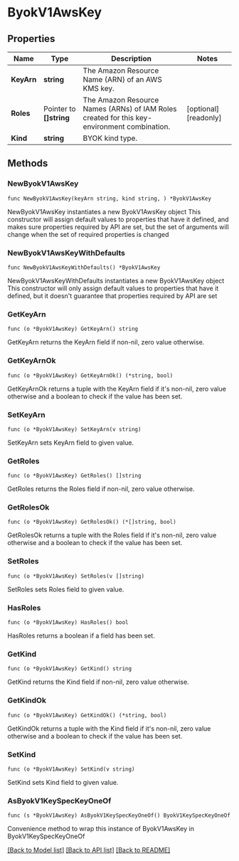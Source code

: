 # ByokV1AwsKey

## Properties

Name | Type | Description | Notes
------------ | ------------- | ------------- | -------------
**KeyArn** | **string** | The Amazon Resource Name (ARN) of an AWS KMS key.  | 
**Roles** | Pointer to **[]string** | The Amazon Resource Names (ARNs) of IAM Roles created for this key-environment combination.  | [optional] [readonly] 
**Kind** | **string** | BYOK kind type.  | 

## Methods

### NewByokV1AwsKey

`func NewByokV1AwsKey(keyArn string, kind string, ) *ByokV1AwsKey`

NewByokV1AwsKey instantiates a new ByokV1AwsKey object
This constructor will assign default values to properties that have it defined,
and makes sure properties required by API are set, but the set of arguments
will change when the set of required properties is changed

### NewByokV1AwsKeyWithDefaults

`func NewByokV1AwsKeyWithDefaults() *ByokV1AwsKey`

NewByokV1AwsKeyWithDefaults instantiates a new ByokV1AwsKey object
This constructor will only assign default values to properties that have it defined,
but it doesn't guarantee that properties required by API are set

### GetKeyArn

`func (o *ByokV1AwsKey) GetKeyArn() string`

GetKeyArn returns the KeyArn field if non-nil, zero value otherwise.

### GetKeyArnOk

`func (o *ByokV1AwsKey) GetKeyArnOk() (*string, bool)`

GetKeyArnOk returns a tuple with the KeyArn field if it's non-nil, zero value otherwise
and a boolean to check if the value has been set.

### SetKeyArn

`func (o *ByokV1AwsKey) SetKeyArn(v string)`

SetKeyArn sets KeyArn field to given value.


### GetRoles

`func (o *ByokV1AwsKey) GetRoles() []string`

GetRoles returns the Roles field if non-nil, zero value otherwise.

### GetRolesOk

`func (o *ByokV1AwsKey) GetRolesOk() (*[]string, bool)`

GetRolesOk returns a tuple with the Roles field if it's non-nil, zero value otherwise
and a boolean to check if the value has been set.

### SetRoles

`func (o *ByokV1AwsKey) SetRoles(v []string)`

SetRoles sets Roles field to given value.

### HasRoles

`func (o *ByokV1AwsKey) HasRoles() bool`

HasRoles returns a boolean if a field has been set.

### GetKind

`func (o *ByokV1AwsKey) GetKind() string`

GetKind returns the Kind field if non-nil, zero value otherwise.

### GetKindOk

`func (o *ByokV1AwsKey) GetKindOk() (*string, bool)`

GetKindOk returns a tuple with the Kind field if it's non-nil, zero value otherwise
and a boolean to check if the value has been set.

### SetKind

`func (o *ByokV1AwsKey) SetKind(v string)`

SetKind sets Kind field to given value.



### AsByokV1KeySpecKeyOneOf

`func (s *ByokV1AwsKey) AsByokV1KeySpecKeyOneOf() ByokV1KeySpecKeyOneOf`

Convenience method to wrap this instance of ByokV1AwsKey in ByokV1KeySpecKeyOneOf

[[Back to Model list]](../README.md#documentation-for-models) [[Back to API list]](../README.md#documentation-for-api-endpoints) [[Back to README]](../README.md)


